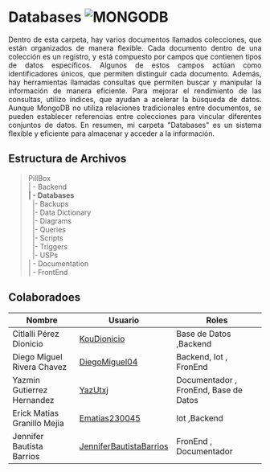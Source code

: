 # Databases  ![MONGODB](https://img.shields.io/badge/MongoDB-47A248?style=for-the-badge&logo=mongodb&logoColor=white)


<p align="justify">
 Dentro de esta carpeta, hay varios documentos llamados colecciones, que están organizados de manera flexible. Cada documento dentro de una colección es un registro, y está compuesto por campos que contienen tipos de datos específicos. Algunos de estos campos actúan como identificadores únicos, que permiten distinguir cada documento. Además, hay herramientas llamadas consultas que permiten buscar y manipular la información de manera eficiente. Para mejorar el rendimiento de las consultas, utilizo índices, que ayudan a acelerar la búsqueda de datos. Aunque MongoDB no utiliza relaciones tradicionales entre documentos, se pueden establecer referencias entre colecciones para vincular diferentes conjuntos de datos. En resumen, mi carpeta "Databases" es un sistema flexible y eficiente para almacenar y acceder a la información.</p>

## Estructura de Archivos

>PillBox<br>
>| - Backend <br>
>**| - Databases**<br>
>&nbsp;&nbsp;|- Backups<br>
>&nbsp;&nbsp;|- Data Dictionary<br>
>&nbsp;&nbsp;|- Diagrams<br>
>&nbsp;&nbsp;|- Queries<br>
>&nbsp;&nbsp;|- Scripts<br>
>&nbsp;&nbsp;|- Triggers<br>
>&nbsp;&nbsp;|- USPs<br>
>| - Documentation<br>
>| - FrontEnd


## Colaboradoes

| Nombre                        | Usuario             | Roles |
|-------------------------------|---------------------|--------|
|  Citlalli Pérez Dionicio |      [KouDionicio](https://github.com/KouDionicio)  |  Base de Datos ,Backend      |
|  Diego Miguel Rivera Chavez | [DiegoMiguel04](https://github.com/DiegoMiguel04)       |  Backend, Iot , FronEnd     |
|  Yazmin Gutierrez Hernandez | [YazUtxj](https://github.com/YazUtxj)            | Documentador , FronEnd,  Base de Datos   |
|  Erick Matias Granillo Mejia | [Ematias230045](https://github.com/Ematias230045)            | Iot ,Backend     |
|  Jennifer Bautista Barrios |[JenniferBautistaBarrios](https://github.com/JenniferBautistaBarrios)            | FronEnd , Documentador      |
